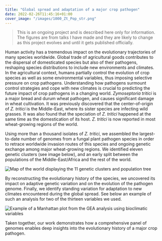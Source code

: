 ```yaml
---
title: "Global spread and adaptation of a major crop pathogen"
date: 2022-02-26T11:45:16+01:00
cover_image: "/images/1000_Zt_Pop_str.png"
---
```


> This is an ongoing project and is described here only for information. The figures are from talks I have made and they are likely to change as this project evolves and until it gets published officially.

Human activity has a tremendous impact on the evolutionary trajectories of many species worldwide. Global trade of agricultural goods contributes to the dispersal of domesticated species but also of their pathogens, reshaping species distributions to include new environments and climates. In the agricultural context, humans partially control the evolution of crop species as well as some environmental variables, thus imposing selective pressure on crop pathogens. Understanding how pathogens surmount control strategies and cope with new climates is crucial to predicting the future impact of crop pathogens in a changing world.
*Zymoseptoria tritici* is a major bread and durum wheat pathogen, and causes significant damage in wheat cultivation. It was previously discovered that the center-of-origin of *Z. tritici* is the Middle-East, where its sister species are infecting wild grasses. It was also found that the speciation of *Z. tritici* happened at the same time as the domestication of its host. *Z. tritici* is now reported in most wheat-growing regions of the world.

Using more than a thousand isolates of *Z. tritici*, we assembled the largest-to-date number of genomes from a fungal plant pathogen species in order to retrace worldwide invasion routes of this species and ongoing genetic exchange among major wheat-growing regions. We identified eleven genetic clusters (see image below), and an early split between the populations of the Middle-East/Africa and the rest of the world.

![Map of the world displaying the 11 genetic clusters and population tree](/images/1000_Zt_Pop_str.png)

By reconstructing the evolutionary history of the species, we uncovered its impact on adaptive genetic variation and on the evolution of the pathogen genome. Finally, we identify standing variation for adaptation to new climates encountered during the global spread. See below an example of such an analysis for two of the thirteen variables we used.

![Example of a Manhattan plot from the GEA analysis using bioclimatic variables](/images/1000_Zt_GEA.png)

Taken together, our work demonstrates how a comprehensive panel of genomes enables deep insights into the evolutionary history of a major crop pathogen.
